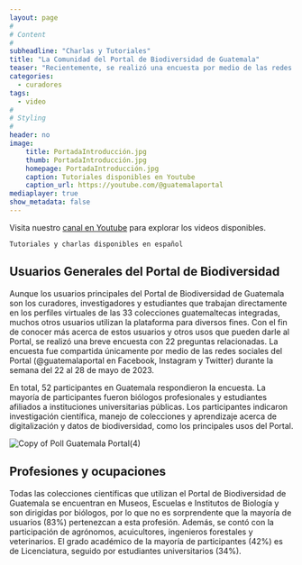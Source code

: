 ```yaml
---
layout: page
#
# Content
#
subheadline: "Charlas y Tutoriales"
title: "La Comunidad del Portal de Biodiversidad de Guatemala"
teaser: "Recientemente, se realizó una encuesta por medio de las redes sociales del Portal de Biodiversidad de Guatemala, para conocer más acerca de los usuarios y usos de la plataforma por la comunidad guatemalteca. El pasado 13 de junio de 2023 se impartió una charla para compartir los resultados y dar a conocer más respecto de las perspectivas de los participantes. A continuación se resume la información recabada."
categories:
  - curadores
tags:
  - video
#
# Styling
#
header: no
image:
    title: PortadaIntroducción.jpg
    thumb: PortadaIntroducción.jpg
    homepage: PortadaIntroducción.jpg
    caption: Tutoriales disponibles en Youtube
    caption_url: https://youtube.com/@guatemalaportal
mediaplayer: true
show_metadata: false
---
```

Visita nuestro [canal en Youtube](https://youtube.com/@guatemalaportal) para explorar los videos disponibles.

~~~
Tutoriales y charlas disponibles en español
~~~

## Usuarios Generales del Portal de Biodiversidad
Aunque los usuarios principales del Portal de Biodiversidad de Guatemala son los curadores, investigadores y estudiantes que trabajan directamente en los perfiles virtuales de las 33 colecciones guatemaltecas integradas, muchos otros usuarios utilizan la plataforma para diversos fines. Con el fin de conocer más acerca de estos usuarios y otros usos que pueden darle al Portal, se realizó una breve encuesta con 22 preguntas relacionadas. La encuesta fue compartida únicamente por medio de las redes sociales del Portal (@guatemalaportal en Facebook, Instagram y Twitter) durante la semana del 22 al 28 de mayo de 2023.

En total, 52 participantes en Guatemala respondieron la encuesta. La mayoría de participantes fueron biólogos profesionales y estudiantes afiliados a instituciones universitarias públicas. Los participantes indicaron investigación científica, manejo de colecciones y aprendizaje acerca de digitalización y datos de biodiversidad, como los principales usos del Portal. 

![Copy of Poll Guatemala Portal(4)](https://github.com/biodiversidadgt/docs/assets/69399374/6bf58c6d-1288-40df-b903-2308716ba79b)

## Profesiones y ocupaciones

Todas las colecciones científicas que utilizan el Portal de Biodiversidad de Guatemala se encuentran en Museos, Escuelas e Institutos de Biología y son dirigidas por biólogos, por lo que no es sorprendente que la mayoría de usuarios (83%) pertenezcan a esta profesión. Además, se contó con la participación de agrónomos, acuicultores, ingenieros forestales y veterinarios. El grado académico de la mayoría de participantes (42%) es de Licenciatura, seguido por estudiantes universitarios (34%).
